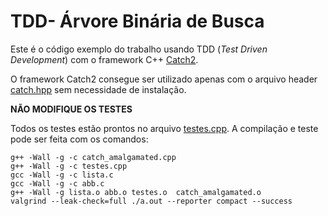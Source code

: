 
# TDD- Árvore Binária de Busca

Este é o código exemplo do trabalho usando TDD (*Test Driven Development*) com o framework C++ [Catch2](https://github.com/catchorg/Catch2/tree/v2.x).

O framework Catch2 consegue ser utilizado apenas com o arquivo header [catch.hpp](catch.hpp) sem necessidade de instalação.

**NÃO MODIFIQUE OS TESTES** 

Todos os testes estão prontos no arquivo [testes.cpp](testes.cpp). A compilação e teste pode ser feita com os comandos:
```
g++ -Wall -g -c catch_amalgamated.cpp
g++ -Wall -g -c testes.cpp
gcc -Wall -g -c lista.c
gcc -Wall -g -c abb.c
g++ -Wall -g lista.o abb.o testes.o  catch_amalgamated.o
valgrind --leak-check=full ./a.out --reporter compact --success
```

